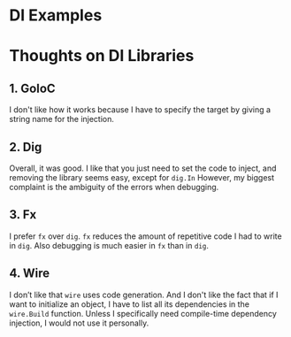 # DI Examples

# Thoughts on DI Libraries

## 1. GoIoC
I don't like how it works because I have to specify the target by giving a string name for the injection.

## 2. Dig
Overall, it was good. I like that you just need to set the code to inject, and removing the library seems easy, 
except for `dig.In` However, my biggest complaint is the ambiguity of the errors when debugging.

## 3. Fx
I prefer `fx` over `dig`. `fx` reduces the amount of repetitive code I had to write in `dig`.
Also debugging is much easier in `fx` than in `dig`.

## 4. Wire
I don’t like that `wire` uses code generation.
And I don't like the fact that if I want to initialize an object, 
I have to list all its dependencies in the `wire.Build` function.
Unless I specifically need compile-time dependency injection, I would not use it personally.